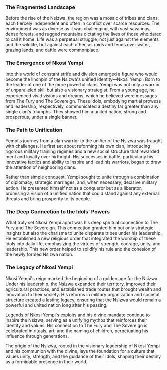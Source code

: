 ### The Fragmented Landscape

Before the rise of the Nsizwa, the region was a mosaic of tribes and clans, each fiercely independent and often in conflict over scarce resources. The environment was as diverse as it was challenging, with vast savannas, dense forests, and rugged mountains dictating the lives of those who dared to call it home. Life was a perpetual struggle, not just against the elements and the wildlife, but against each other, as raids and feuds over water, grazing lands, and cattle were commonplace.

### The Emergence of Nkosi Yempi

Into this world of constant strife and division emerged a figure who would become the linchpin of the Nsizwa's unified identity—Nkosi Yempi. Born to the leader of one of the more powerful clans, Yempi was not only a warrior of unparalleled skill but also a visionary strategist. From a young age, he experienced vivid visions and dreams, which he believed were messages from The Fury and The Sovereign. These idols, embodying martial prowess and leadership, respectively, communicated a destiny far greater than any single clan's triumphs. They showed him a united nation, strong and prosperous, under a single banner.

### The Path to Unification

Yempi's journey from a clan warrior to the unifier of the Nsizwa was fraught with challenges. He first set about reforming his own clan, introducing rigorous military training regimes and a new social structure that rewarded merit and loyalty over birthright. His successes in battle, particularly his innovative tactics and ability to inspire and lead his warriors, began to draw the attention of neighboring clans.

Rather than simple conquest, Yempi sought to unite through a combination of diplomacy, strategic marriages, and, when necessary, decisive military action. He presented himself not as a conqueror but as a liberator, promising a vision of a unified nation that could stand against any external threats and bring prosperity to its people.

### The Deep Connection to the Idols' Powers

What truly set Nkosi Yempi apart was his deep spiritual connection to The Fury and The Sovereign. This connection granted him not only strategic insights but also the charisma to unite disparate tribes under his leadership. He established a new religious order that integrated the worship of these Idols into daily life, emphasizing the virtues of strength, courage, unity, and leadership. This new order helped to solidify his rule and the cohesion of the newly formed Nsizwa nation.

### The Legacy of Nkosi Yempi

Nkosi Yempi's reign marked the beginning of a golden age for the Nsizwa. Under his leadership, the Nsizwa expanded their territory, improved their agricultural practices, and established trade routes that brought wealth and innovation to their society. His reforms in military organization and societal structure created a lasting legacy, ensuring that the Nsizwa would remain a powerful and united nation long after his passing.

Legends of Nkosi Yempi's exploits and his divine mandate continue to inspire the Nsizwa, serving as a unifying mythos that reinforces their identity and values. His connection to The Fury and The Sovereign is celebrated in rituals, art, and the naming of children, perpetuating his influence through generations.

The origin of the Nsizwa, rooted in the visionary leadership of Nkosi Yempi and his communion with the divine, lays the foundation for a culture that values unity, strength, and the guidance of their Idols, shaping their destiny as a formidable presence in their world.